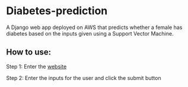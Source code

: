 # Diabetes-prediction
A Django web app deployed on AWS that predicts whether a female has diabetes based on the inputs given using a Support Vector Machine.

## How to use:
Step 1: Enter the [website](http://3.104.223.120:8000/)

Step 2: Enter the inputs for the user and click the submit button
